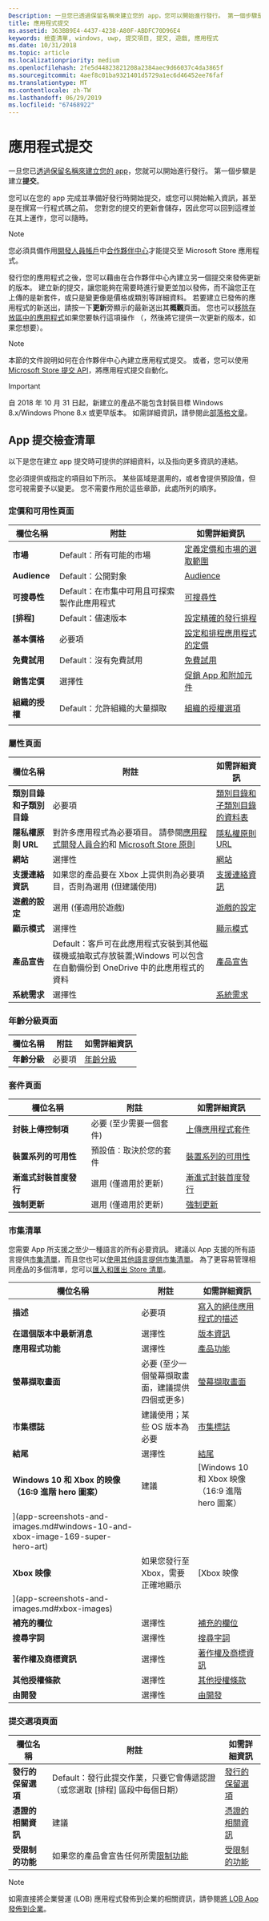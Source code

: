 ```yaml
---
Description: 一旦您已透過保留名稱來建立您的 app，您可以開始進行發行。 第一個步驟是建立提交項。
title: 應用程式提交
ms.assetid: 363BB9E4-4437-4238-A80F-ABDFC70D96E4
keywords: 檢查清單, windows, uwp, 提交項目, 提交, 遊戲, 應用程式
ms.date: 10/31/2018
ms.topic: article
ms.localizationpriority: medium
ms.openlocfilehash: 2fe5d44823821208a2384aec9d66037c4da3865f
ms.sourcegitcommit: 4aef8c01ba9321401d5729a1ec6d46452ee76faf
ms.translationtype: MT
ms.contentlocale: zh-TW
ms.lasthandoff: 06/29/2019
ms.locfileid: "67468922"
---
```

# <a name="app-submissions"></a>應用程式提交


一旦您已[透過保留名稱來建立您的 app](create-your-app-by-reserving-a-name.md)，您就可以開始進行發行。 第一個步驟是建立**提交**。

您可以在您的 app 完成並準備好發行時開始提交，或您可以開始輸入資訊，甚至是在撰寫一行程式碼之前。 您對您的提交的更新會儲存，因此您可以回到這裡並在其上運作，您可以隨時。

> [!NOTE]
> 您必須具備作用[開發人員帳戶](https://go.microsoft.com/fwlink/p/?LinkId=615100)中[合作夥伴中心](https://partner.microsoft.com/dashboard)才能提交至 Microsoft Store 應用程式。

發行您的應用程式之後，您可以藉由在合作夥伴中心內建立另一個提交來發佈更新的版本。 建立新的提交，讓您能夠在需要時進行變更並加以發佈，而不論您正在上傳的是新套件，或只是變更像是價格或類別等詳細資料。 若要建立已發佈的應用程式的新送出，請按一下**更新**旁顯示的最新送出其**概觀**頁面。 您也可以[移除存放區中的應用程式](guidance-for-app-package-management.md#removing-an-app-from-the-store)如果您要執行這項操作 （，然後將它提供一次更新的版本，如果您想要）。

> [!NOTE]
> 本節的文件說明如何在合作夥伴中心內建立應用程式提交。 或者，您可以使用 [Microsoft Store 提交 API](../monetize/create-and-manage-submissions-using-windows-store-services.md)，將應用程式提交自動化。

> [!IMPORTANT]
> 自 2018 年 10 月 31 日起，新建立的產品不能包含封裝目標 Windows 8.x/Windows Phone 8.x 或更早版本。 如需詳細資訊，請參閱此[部落格文章](https://blogs.windows.com/windowsdeveloper/2018/08/20/important-dates-regarding-apps-with-windows-phone-8-x-and-earlier-and-windows-8-8-1-packages-submitted-to-microsoft-store)。

## <a name="app-submission-checklist"></a>App 提交檢查清單

以下是您在建立 app 提交時可提供的詳細資料，以及指向更多資訊的連結。

您必須提供或指定的項目如下所示。 某些區域是選用的，或者會提供預設值，但您可視需要予以變更。 您不需要作用於這些章節，此處所列的順序。

### <a name="pricing-and-availability-page"></a>定價和可用性頁面
| 欄位名稱                    | 附註                                       | 如需詳細資訊                                                             |
|-------------------------------|---------------------------------------------|---------------------------------------------------------------------------|
| **市場**                   | Default：所有可能的市場  | [定義定價和市場的選取範圍](define-pricing-and-market-selection.md)         |
| **Audience**                | Default：公開對象 | [Audience](choose-visibility-options.md#audience) |
| **可搜尋性**                | Default：在市集中可用且可探索製作此應用程式 | [可搜尋性](choose-visibility-options.md#discoverability) |
| **[排程]**                  | Default：儘速版本        | [設定精確的發行排程](configure-precise-release-scheduling.md) |
| **基本價格**                | 必要項                                    | [設定和排程應用程式的定價](set-and-schedule-app-pricing.md)              |
| **免費試用**                | Default：沒有免費試用                      | [免費試用](set-app-pricing-and-availability.md#free-trial)              |
| **銷售定價**              | 選擇性                                    | [促銷 App 和附加元件](put-apps-and-add-ons-on-sale.md)           |
| **組織的授權**    | Default：允許組織的大量擷取 | [組織的授權選項](organizational-licensing.md)        |
      |


### <a name="properties-page"></a>屬性頁面

| 欄位名稱                    | 附註                                       | 如需詳細資訊                                                             |
|-------------------------------|---------------------------------------------|---------------------------------------------------------------------------|
| **類別目錄和子類別目錄**  | 必要項                                    | [類別目錄和子類別目錄的資料表](category-and-subcategory-table.md)       |
| **隱私權原則 URL**            | 對許多應用程式為必要項目。 請參閱[應用程式開發人員合約](https://docs.microsoft.com/legal/windows/agreements/app-developer-agreement)和 [Microsoft Store 原則](store-policies.md#105-personal-information) | [隱私權原則 URL](enter-app-properties.md#privacy-policy-url)        |
| **網站**                   | 選擇性                                    | [網站](enter-app-properties.md#website)                   |
| **支援連絡資訊**      | 如果您的產品要在 Xbox 上提供則為必要項目，否則為選用 (但建議使用)                                   | [支援連絡資訊](enter-app-properties.md#support-contact-info)              |
| **遊戲的設定**             | 選用 (僅適用於遊戲)         | [遊戲的設定](enter-app-properties.md#game-settings) |
| **顯示模式**             | 選擇性                   | [顯示模式](enter-app-properties.md#display-mode) |
| **產品宣告**          | Default：客戶可在此應用程式安裝到其他磁碟機或抽取式存放裝置;Windows 可以包含在自動備份到 OneDrive 中的此應用程式的資料 | [產品宣告](app-declarations.md) |
| **系統需求**      | 選擇性                                    | [系統需求](enter-app-properties.md#system-requirements)      |

<span/>

### <a name="age-ratings-page"></a>年齡分級頁面

| 欄位名稱                    | 附註                                       | 如需詳細資訊                          |
|-------------------------------|---------------------------------------------|----------------------------------------|
| **年齡分級**               | 必要項                                    | [年齡分級](age-ratings.md)          |

<span/>

### <a name="packages-page"></a>套件頁面

| 欄位名稱                    | 附註                                  | 如需詳細資訊                          |
|-------------------------------|----------------------------------------|----------------------------------------|
| **封裝上傳控制項**    | 必要 (至少需要一個套件)        | [上傳應用程式套件](upload-app-packages.md) |
| **裝置系列的可用性** | 預設值︰取決於您的套件       | [裝置系列的可用性](device-family-availability.md) |
| **漸進式封裝首度發行**   | 選用 (僅適用於更新)            | [漸進式封裝首度發行](gradual-package-rollout.md) |
| **強制更新**          | 選用 (僅適用於更新)            | [強制更新](upload-app-packages.md#mandatory-update)


### <a name="store-listings"></a>市集清單

您需要 App 所支援之至少一種語言的所有必要資訊。 建議以 App 支援的所有語言提供[市集清單](create-app-store-listings.md)，而且您也可以[使用其他語言提供市集清單](create-app-store-listings.md#store-listing-languages)。 為了更容易管理相同產品的多個清單，您可以[匯入和匯出 Store 清單](import-and-export-store-listings.md)。

| 欄位名稱                    | 附註                                       | 如需詳細資訊                                                     |
|-------------------------------|---------------------------------------------|-------------------------------------------------------------------|
| **描述**               | 必要項                                    | [寫入的絕佳應用程式的描述](write-a-great-app-description.md) |
| **在這個版本中最新消息**   | 選擇性                                 | [版本資訊](create-app-store-listings.md#whats-new-in-this-version)       |
| **應用程式功能**              | 選擇性                                    | [產品功能](create-app-store-listings.md#product-features)         |
| **螢幕擷取畫面**               | 必要 (至少一個螢幕擷取畫面，建議提供四個或更多)          | [螢幕擷取畫面](app-screenshots-and-images.md#screenshots)          |
| **市集標誌**               | 建議使用；某些 OS 版本為必要 | [市集標誌](app-screenshots-and-images.md#store-logos)             |
| **結尾**                  | 選擇性                                    | [結尾](app-screenshots-and-images.md#trailers)                | 
| **Windows 10 和 Xbox 的映像 （16:9 進階 hero 圖案）**     | 建議        | [Windows 10 和 Xbox 映像 （16:9 進階 hero 圖案）
](app-screenshots-and-images.md#windows-10-and-xbox-image-169-super-hero-art) |
| **Xbox 映像**     | 如果您發行至 Xbox，需要正確地顯示        | [Xbox 映像
](app-screenshots-and-images.md#xbox-images) |
| **補充的欄位**  | 選擇性                                    | [補充的欄位](create-app-store-listings.md#supplemental-fields) 
| **搜尋字詞**              | 選擇性                                    | [搜尋字詞](create-app-store-listings.md#search-terms)         |
| **著作權及商標資訊** | 選擇性                                 | [著作權及商標資訊](create-app-store-listings.md#copyright-and-trademark-info) |
| **其他授權條款**  | 選擇性                                    | [其他授權條款](create-app-store-listings.md#additional-license-terms) |
| **由開發**              | 選擇性                                    | [由開發](create-app-store-listings.md#developed-by)                   |


<span/>

### <a name="submission-options-page"></a>提交選項頁面

| 欄位名稱                    | 附註                                       | 如需詳細資訊                                                     |
|-------------------------------|---------------------------------------------|-------------------------------------------------------------------|
| **發行的保留選項**     | Default：發行此提交作業，只要它會傳遞認證 （或您選取 [排程] 區段中每個日期）      | [發行的保留選項](manage-submission-options.md#publishing-hold-options)    
| **憑證的相關資訊**     | 建議          | [憑證的相關資訊](notes-for-certification.md)             |
| **受限制的功能**     | 如果您的產品會宣告任何所需[限制功能](../packaging/app-capability-declarations.md#restricted-capabilities)    | [受限制的功能](manage-submission-options.md#publishing-hold-options)       

<span/>

> [!NOTE]
> 如需直接將企業營運 (LOB) 應用程式發佈到企業的相關資訊，請參閱[將 LOB App 發佈到企業](distribute-lob-apps-to-enterprises.md)。
